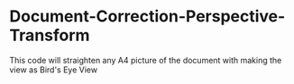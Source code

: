 # Document-Correction-Perspective-Transform
This code will straighten any A4 picture of the document with making the view as Bird's Eye View
